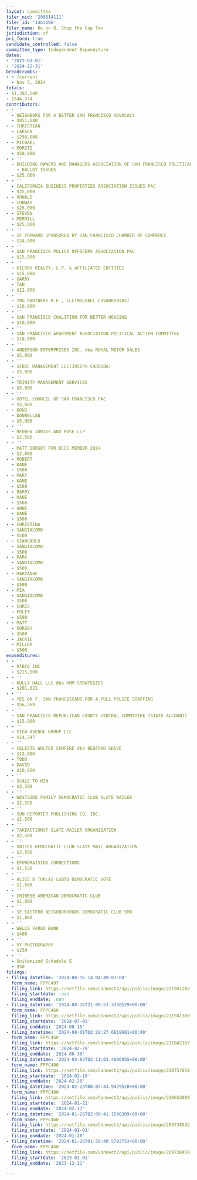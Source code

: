 ```yaml
---
layout: committee
filer_nid: '208614111'
filer_id: '1463196'
filer_name: No on B, Stop the Cop Tax
jurisdiction: sf
pri_form: true
candidate_controlled: false
committee_type: Independent Expenditure
dates:
- '2022-01-01'
- '2024-12-31'
breadcrumbs:
- - /current
  - Nov 5, 2024
totals:
- $1,382,540
- $544,274
contributors:
- - ''
  - NEIGHBORS FOR A BETTER SAN FRANCISCO ADVOCACY
  - $851,040
- - CHRISTIAN
  - LARSEN
  - $250,000
- - MICHAEL
  - MORITZ
  - $50,000
- - ''
  - BUILDING OWNERS AND MANAGERS ASSOCIATION OF SAN FRANCISCO POLITICAL ACTION COMMITTEE
    - BALLOT ISSUES
  - $25,000
- - ''
  - CALIFORNIA BUSINESS PROPERTIES ASSOCIATION ISSUES PAC
  - $25,000
- - RONALD
  - CONWAY
  - $25,000
- - STEVEN
  - MERRILL
  - $25,000
- - ''
  - SF FORWARD SPONSORED BY SAN FRANCISCO CHAMBER OF COMMERCE
  - $24,000
- - ''
  - SAN FRANCISCO POLICE OFFICERS ASSOCIATION PAC
  - $15,000
- - ''
  - KILROY REALTY, L.P. & AFFILIATED ENTITIES
  - $15,000
- - GARRY
  - TAN
  - $12,000
- - ''
  - TMG PARTNERS R.E., LLC(MICHAEL COVARRUBIAS)
  - $10,000
- - ''
  - SAN FRANCISCO COALITION FOR BETTER HOUSING
  - $10,000
- - ''
  - SAN FRANCISCO APARTMENT ASSOCIATION POLITICAL ACTION COMMITTEE
  - $10,000
- - ''
  - ANDERSON ENTERPRISES INC. dba ROYAL MOTOR SALES
  - $5,000
- - ''
  - SFBSC MANAGEMENT LLC(JOSEPH CAROUBA)
  - $5,000
- - ''
  - TRINITY MANAGEMENT SERVICES
  - $5,000
- - ''
  - HOTEL COUNCIL OF SAN FRANCISCO PAC
  - $5,000
- - DOUG
  - DONNELLAN
  - $5,000
- - ''
  - REUBEN JUNIUS AND ROSE LLP
  - $2,500
- - ''
  - MATT DORSEY FOR DCCC MEMBER 2024
  - $2,000
- - ROBERT
  - KANE
  - $500
- - MARY
  - KANE
  - $500
- - BARRY
  - KANE
  - $500
- - ANNE
  - KANE
  - $500
- - CHRISTINA
  - SANGIACOMO
  - $500
- - GIANCARLO
  - SANGIACOMO
  - $500
- - MARK
  - SANGIACOMO
  - $500
- - MARYANNE
  - SANGIACOMO
  - $500
- - MIA
  - SANGIACOMO
  - $500
- - CHRIS
  - FOLEY
  - $500
- - MATT
  - DORSEY
  - $500
- - JACKIE
  - MILLER
  - $500
expenditures:
- - ''
  - RTBIQ INC
  - $215,000
- - ''
  - KULLY HALL LLC dba KMM STRATEGIES
  - $201,022
- - ''
  - YES ON F, SAN FRANCISCANS FOR A FULL POLICE STAFFING
  - $56,369
- - ''
  - SAN FRANCISCO REPUBLICAN COUNTY CENTRAL COMMITTEE (STATE ACCOUNT)
  - $15,000
- - ''
  - VIEW AVENUE GROUP LLC
  - $14,747
- - ''
  - CELESTE WOLTER SEMPERE dba BEDFORD GROVE
  - $13,000
- - TODD
  - DAVID
  - $10,000
- - ''
  - SCALE TO WIN
  - $3,390
- - ''
  - WESTSIDE FAMILY DEMOCRATIC CLUB SLATE MAILER
  - $2,500
- - ''
  - SUN REPORTER PUBLISHING CO, INC.
  - $2,500
- - ''
  - TAKEACTIONSF SLATE MAILER ORGANIZATION
  - $2,500
- - ''
  - UNITED DEMOCRATIC CLUB SLATE MAIL ORGANIZATION
  - $2,500
- - ''
  - EFUNDRAISING CONNECTIONS
  - $1,538
- - ''
  - ALICE B TOKLAS LGBTQ DEMOCRATIC VOTE
  - $1,500
- - ''
  - CHINESE AMERICAN DEMOCRATIC CLUB
  - $1,000
- - ''
  - SF EASTERN NEIGHBORHOODS DEMOCRATIC CLUB SMO
  - $1,000
- - ''
  - WELLS FARGO BANK
  - $408
- - ''
  - VY PHOTOGRAPHY
  - $250
- - ''
  - Unitemized Schedule E
  - $50
filings:
- filing_datetime: '2024-08-16 14:04:49-07:00'
  form_name: FPPC497
  filing_link: https://netfile.com/Connect2/api/public/image/211941202
  filing_startdate: .nan
  filing_enddate: .nan
- filing_datetime: '2024-08-16T21:09:53.3338529+00:00'
  form_name: FPPC460
  filing_link: https://netfile.com/Connect2/api/public/image/211941300
  filing_startdate: '2024-07-01'
  filing_enddate: '2024-08-15'
- filing_datetime: '2024-08-01T02:28:27.6819601+00:00'
  form_name: FPPC460
  filing_link: https://netfile.com/Connect2/api/public/image/211842167
  filing_startdate: '2024-02-29'
  filing_enddate: '2024-06-30'
- filing_datetime: '2024-03-02T02:11:03.4806955+00:00'
  form_name: FPPC460
  filing_link: https://netfile.com/Connect2/api/public/image/210757859
  filing_startdate: '2024-02-18'
  filing_enddate: '2024-02-28'
- filing_datetime: '2024-02-23T00:07:43.9429528+00:00'
  form_name: FPPC460
  filing_link: https://netfile.com/Connect2/api/public/image/210652808
  filing_startdate: '2024-01-21'
  filing_enddate: '2024-02-17'
- filing_datetime: '2024-01-26T02:00:41.1590309+00:00'
  form_name: FPPC460
  filing_link: https://netfile.com/Connect2/api/public/image/209738592
  filing_startdate: '2024-01-01'
  filing_enddate: '2024-01-20'
- filing_datetime: '2024-01-26T01:59:40.5793753+00:00'
  form_name: FPPC460
  filing_link: https://netfile.com/Connect2/api/public/image/209738459
  filing_startdate: '2023-01-01'
  filing_enddate: '2023-12-31'

---
```

